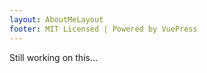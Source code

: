 ```yaml
---
layout: AboutMeLayout
footer: MIT Licensed | Powered by VuePress
---
```




Still working on this...